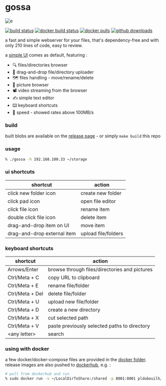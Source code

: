 gossa
=============

![e](https://user-images.githubusercontent.com/760637/52522293-942fa880-2c83-11e9-9f79-0a5b922bcc7f.gif)

[![build status](https://img.shields.io/travis/pldubouilh/gossa.svg?logo=travis)](https://travis-ci.org/pldubouilh/gossa)
[![docker build status](https://img.shields.io/docker/cloud/build/pldubouilh/gossa.svg?logo=docker)](https://hub.docker.com/r/pldubouilh/gossa)
[![docker pulls](https://img.shields.io/docker/pulls/pldubouilh/gossa.svg?logo=docker)](https://hub.docker.com/r/pldubouilh/gossa)
[![github downloads](https://img.shields.io/github/downloads/pldubouilh/gossa/total.svg?logo=github)](https://github.com/pldubouilh/gossa/releases)

a fast and simple webserver for your files, that's dependency-free and with only 210 lines of code, easy to review.

a [simple UI](https://github.com/pldubouilh/gossa-ui) comes as default, featuring :

  * 🔍 files/directories browser
  * 📩 drag-and-drop file/directory uploader
  * 🗺️ files handling - move/rename/delete
  * 📸 picture browser
  * 📽️ video streaming from the browser
  * ✍️ simple text editor
  * ⌨️ keyboard shortcuts
  * 🥂 speed - showed rates above 100MB/s

### build
built blobs are available on the [release page](https://github.com/pldubouilh/gossa/releases) - or simply `make build` this repo

### usage
```sh
% ./gossa -h 192.168.100.33 ~/storage
```

### ui shortcuts
|shortcut | action|
| ------------- |-------------|
|click new folder icon | create new folder|
|click pad icon | open file editor|
|click file icon  | rename item|
|double click file icon | delete item|
|drag-and-drop item on UI | move item|
|drag-and-drop external item | upload file/folders|

### keyboard shortcuts
|shortcut | action|
|-------------|-------------|
|Arrows/Enter | browse through files/directories and pictures|
|Ctrl/Meta + C | copy URL to clipboard|
|Ctrl/Meta + E | rename file/folder|
|Ctrl/Meta + Del | delete file/folder|
|Ctrl/Meta + U | upload new file/folder|
|Ctrl/Meta + D | create a new directory|
|Ctrl/Meta + X | cut selected path|
|Ctrl/Meta + V | paste previously selected paths to directory|
|\<any letter\> | search|

### using with docker
a few docker/docker-compose files are provided in the [docker folder](https://github.com/pldubouilh/gossa/tree/master/docker). release images are also pushed to [dockerhub](https://hub.docker.com/r/pldubouilh/gossa), e.g. :

```sh
# pull from dockerhub and run
% sudo docker run -v ~/LocalDirToShare:/shared -p 8001:8001 pldubouilh/gossa
```
